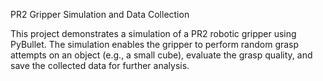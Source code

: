 PR2 Gripper Simulation and Data Collection

This project demonstrates a simulation of a PR2 robotic gripper using PyBullet. The simulation enables the gripper to perform random grasp attempts on an object (e.g., a small cube), evaluate the grasp quality, and save the collected data for further analysis.

